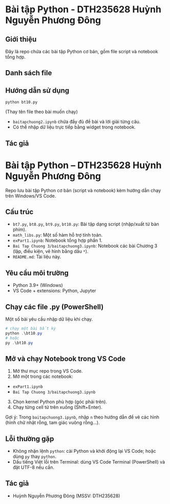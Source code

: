 # Bài tập Python - DTH235628 Huỳnh Nguyễn Phương Đông

## Giới thiệu
Đây là repo chứa các bài tập Python cơ bản, gồm file script và notebook tổng hợp.

## Danh sách file

## Hướng dẫn sử dụng
  ```
  python bt10.py
  ```
  (Thay tên file theo bài muốn chạy)
  - `baitapchuong2.ipynb` chứa đầy đủ đề bài và lời giải từng câu.
  - Có thể nhập dữ liệu trực tiếp bằng widget trong notebook.

## Tác giả
# Bài tập Python – DTH235628 Huỳnh Nguyễn Phương Đông

Repo lưu bài tập Python cơ bản (script và notebook) kèm hướng dẫn chạy trên Windows/VS Code.

## Cấu trúc
- `bt7.py`, `bt8.py`, `bt9.py`, `bt10.py`: Bài tập dạng script (nhập/xuất từ bàn phím).
- `math_libs.py`: Một số hàm hỗ trợ tính toán.
- `exPart1.ipynb`: Notebook tổng hợp phần 1.
- `Bai Tap Chuong 3/baitapchuong3.ipynb`: Notebook các bài Chương 3 (lặp, điều kiện, vẽ hình bằng dấu `*`).
- `README.md`: Tài liệu này.

## Yêu cầu môi trường
- Python 3.9+ (Windows)
- VS Code + extensions: Python, Jupyter

## Chạy các file .py (PowerShell)
Một số bài yêu cầu nhập dữ liệu khi chạy.

```powershell
# chạy một bài bất kỳ
python .\bt10.py
# hoặc
py .\bt10.py
```

## Mở và chạy Notebook trong VS Code
1. Mở thư mục repo trong VS Code.
2. Mở một trong các notebook:
  - `exPart1.ipynb`
  - `Bai Tap Chuong 3/baitapchuong3.ipynb`
3. Chọn kernel Python phù hợp (góc phải trên).
4. Chạy từng cell từ trên xuống (Shift+Enter).

Gợi ý: Trong `baitapchuong3.ipynb`, nhập `n` theo hướng dẫn để vẽ các hình (hình chữ nhật rỗng, tam giác vuông rỗng…).

## Lỗi thường gặp
- Không nhận lệnh `python`: cài Python và khởi động lại VS Code; hoặc dùng `py` thay `python`.
- Dấu tiếng Việt lỗi trên Terminal: dùng VS Code Terminal (PowerShell) và đặt UTF-8 nếu cần.

## Tác giả
- Huỳnh Nguyễn Phương Đông (MSSV: DTH235628)
